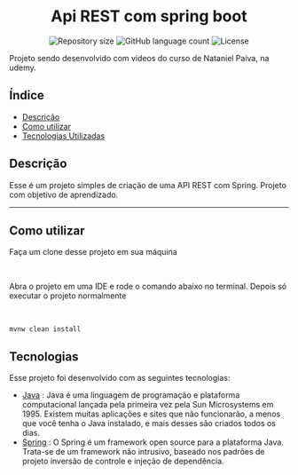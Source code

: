 <h1 align="center">
  Api REST com spring boot
</h1>

<p align="center">
 <img alt="Repository size" src="https://img.shields.io/github/repo-size/luizeduul/EstudoJavaSpringboot">
 <img alt="GitHub language count" src="https://img.shields.io/github/languages/count/luizeduul/EstudoJavaSpringboot">
 <img alt="License" src="https://img.shields.io/badge/license-MIT-brightgreen">
</p>

<p>Projeto sendo desenvolvido com videos do curso de Nataniel Paiva, na udemy.</p>

## Índice
- [Descrição](#descrição)
- [Como utilizar](#como-utilizar)
- [Tecnologias Utilizadas](#tecnologias)

## Descrição
<p>Esse é um projeto simples de criação de uma API REST com Spring. Projeto com objetivo de aprendizado.</p>

--- 
## Como utilizar 
<p>Faça um clone desse projeto em sua máquina</p><br>
<p>Abra o projeto em uma IDE e rode o comando abaixo no terminal. Depois só executar o projeto normalmente</p><br>

`mvnw clean install`

## Tecnologias
 Esse projeto foi desenvolvido com as seguintes tecnologias:
  - [Java](https://www.java.com/pt-BR/) : Java é uma linguagem de programação e plataforma computacional lançada pela primeira vez pela Sun Microsystems em 1995. Existem muitas aplicações e sites que não funcionarão, a menos que você tenha o Java instalado, e mais desses são criados todos os dias. 
  - [Spring](https://spring.io) : O Spring é um framework open source para a plataforma Java. Trata-se de um framework não intrusivo, baseado nos padrões de projeto inversão de controle e injeção de dependência.
